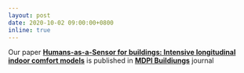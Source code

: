 ```yaml
---
layout: post
date: 2020-10-02 09:00:00+0800
inline: true
---
```

Our paper [**Humans-as-a-Sensor for buildings: Intensive longitudinal indoor comfort models**](https://www.mdpi.com/2075-5309/10/10/174) is published in [**MDPI Buildiungs**](https://www.mdpi.com/journal/buildings/special_issues/occupant_comfort) journal 
